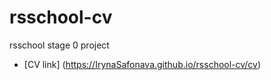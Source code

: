 # rsschool-cv

rsschool stage 0 project

*    [CV link] (https://IrynaSafonava.github.io/rsschool-cv/cv)